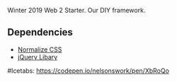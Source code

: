 
Winter 2019 Web 2 Starter. Our DIY framework.

## Dependencies
* [Normalize CSS](https://necolas.github.io/normalize.css/)
* [jQuery Libary](https://jquery.com)

#Icetabs: https://codepen.io/nelsonswork/pen/XbRoQo

